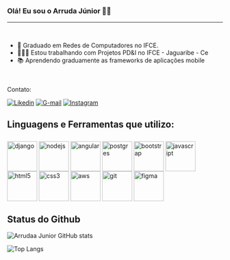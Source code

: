 ### Olá! Eu sou o Arruda Júnior 🖐🏽


---

<br>

- 📖 Graduado em Redes de Computadores no IFCE.
- 👨🏽‍💻 Estou trabalhando com Projetos PD&I no IFCE - Jaguaribe - Ce
- 📚 Aprendendo graduamente as frameworks de aplicações mobile

<br>

Contato:

[![Likedin](https://img.shields.io/badge/LinkedIn-0077B5?style=for-the-badge&logo=linkedin&logoColor=white)](https://www.linkedin.com/in/arrudajunior/) [![G-mail](https://img.shields.io/badge/Gmail-D14836?style=for-the-badge&logo=gmail&logoColor=white)](mailto:juniorarruda15@gmail.com)
[![Instagram](https://img.shields.io/badge/Instagram-E4405F?style=for-the-badge&logo=instagram&logoColor=white)](https://www.instagram.com/arrudajunior15/)

## Linguagens e Ferramentas que utilizo:

<div style="display: inline-block; margin-top: 10px;">
    <img align="center" alt="django" src="https://img.shields.io/badge/Django-092E20?style=for-the-badge&logo=django&logoColor=white" width="70">
    <img align="center" alt="nodejs" src="https://img.shields.io/badge/Node.js-43853D?style=for-the-badge&logo=node.js&logoColor=white" width="70">
    <img align="center" alt="angular" src="https://img.shields.io/badge/Angular-DD0031?style=for-the-badge&logo=angular&logoColor=white" width="70">
    <img align="center" alt="postgres" src="https://img.shields.io/badge/PostgreSQL-316192?style=for-the-badge&logo=postgresql&logoColor=white" width="70">
    <img align="center" alt="bootstrap" src="https://img.shields.io/badge/Bootstrap-563D7C?style=for-the-badge&logo=bootstrap&logoColor=white" width="70">
    <img align="center" alt="javascript" src="https://img.shields.io/badge/JavaScript-F7DF1E?style=for-the-badge&logo=javascript&logoColor=black" width="70">
    <img align="center" alt="html5" src="https://img.shields.io/badge/HTML5-E34F26?style=for-the-badge&logo=html5&logoColor=white" width="70">
    <img align="center" alt="css3" src="https://img.shields.io/badge/CSS3-1572B6?style=for-the-badge&logo=css3&logoColor=white" width="70">
    <img align="center" alt="aws" src="https://img.shields.io/badge/Amazon_AWS-232F3E?style=for-the-badge&logo=amazon-aws&logoColor=white" width="70">
    <img align="center" alt="git" src="https://img.shields.io/badge/GIT-E44C30?style=for-the-badge&logo=git&logoColor=white" width="70">
    <img align="center" alt="figma" src="https://img.shields.io/badge/Figma-F24E1E?style=for-the-badge&logo=figma&logoColor=white" width="70">
</div>

</br>

## Status do Github


![Arrudaa Junior GitHub stats](https://github-readme-stats.vercel.app/api?username=ArrudaaJunior&show_icons=true&theme=chartreuse-dark) 

![Top Langs](https://github-readme-stats.vercel.app/api/top-langs/?username=arrudaajunior&compact)
